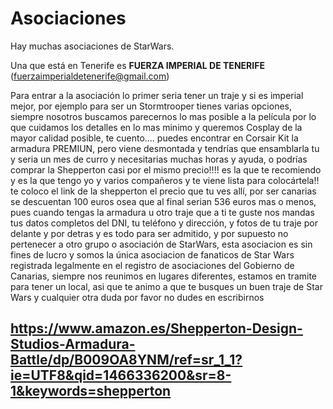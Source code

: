 
# Asociaciones

Hay muchas asociaciones de StarWars.

Una que está en Tenerife es **FUERZA IMPERIAL DE TENERIFE** (fuerzaimperialdetenerife@gmail.com)

Para entrar a la asociación lo primer seria tener un traje y si es imperial mejor, por ejemplo para ser un Stormtrooper tienes varias opciones, siempre nosotros buscamos parecernos lo mas posible a la película por lo que cuidamos los detalles en lo mas minimo y queremos Cosplay de la mayor calidad posible, te cuento.... puedes encontrar en Corsair Kit la armadura PREMIUN, pero viene desmontada y tendrías que ensamblarla tu y seria un mes de curro y necesitarias muchas horas y ayuda, o podrías comprar la Shepperton casi por el mismo precio!!!! es la que te recomiendo y es la que tengo yo y varios compañeros y te viene lista para colocártela!!   te coloco el link de la shepperton el precio que tu ves allí, por ser canarias se descuentan 100 euros osea que al final serian 536 euros mas o menos, pues cuando tengas la armadura u otro traje que a ti te guste nos mandas tus datos completos del DNI, tu teléfono y dirección, y fotos de tu traje por delante y por detras y es todo para ser admitido, y por supuesto no pertenecer a otro grupo o asociación de StarWars, esta asociacion es sin fines de lucro y somos la única  asociacion de fanaticos de Star Wars registrada legalmente en el registro de asociaciones del Gobierno de Canarias, siempre nos reunimos en lugares diferentes, estamos en tramite para tener un local, asi que te animo a que te busques un buen traje de Star Wars y cualquier otra duda por favor no dudes en escribirnos

https://www.amazon.es/Shepperton-Design-Studios-Armadura-Battle/dp/B009OA8YNM/ref=sr_1_1?ie=UTF8&qid=1466336200&sr=8-1&keywords=shepperton   
-- 
